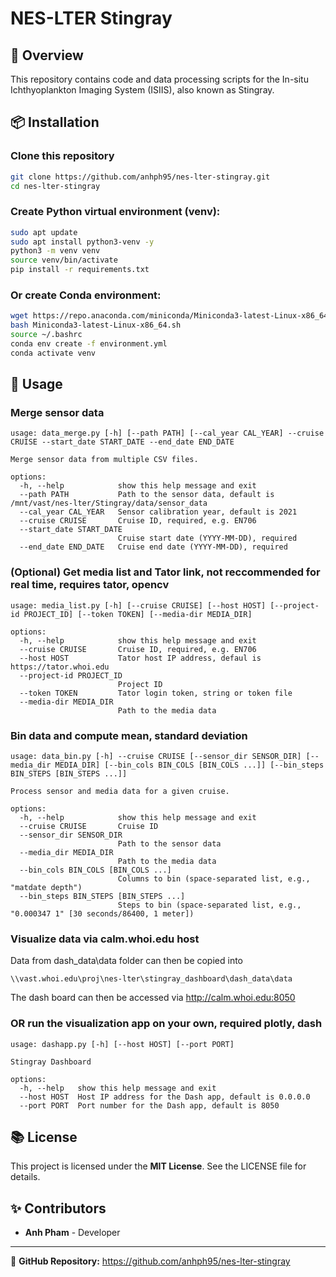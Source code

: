 # NES-LTER Stingray

## 📌 Overview
This repository contains code and data processing scripts for the In-situ Ichthyoplankton Imaging System (ISIIS), also known as Stingray.

## 📦 Installation
### Clone this repository
```sh
git clone https://github.com/anhph95/nes-lter-stingray.git
cd nes-lter-stingray
```

###  Create Python virtual environment (venv):
```bash
sudo apt update
sudo apt install python3-venv -y
python3 -m venv venv
source venv/bin/activate
pip install -r requirements.txt
```

### Or create Conda environment:
```bash
wget https://repo.anaconda.com/miniconda/Miniconda3-latest-Linux-x86_64.sh
bash Miniconda3-latest-Linux-x86_64.sh
source ~/.bashrc
conda env create -f environment.yml
conda activate venv
```

## 🚀 Usage
### Merge sensor data
```
usage: data_merge.py [-h] [--path PATH] [--cal_year CAL_YEAR] --cruise CRUISE --start_date START_DATE --end_date END_DATE

Merge sensor data from multiple CSV files.

options:
  -h, --help            show this help message and exit
  --path PATH           Path to the sensor data, default is /mnt/vast/nes-lter/Stingray/data/sensor_data
  --cal_year CAL_YEAR   Sensor calibration year, default is 2021
  --cruise CRUISE       Cruise ID, required, e.g. EN706
  --start_date START_DATE
                        Cruise start date (YYYY-MM-DD), required
  --end_date END_DATE   Cruise end date (YYYY-MM-DD), required
```

### (Optional) Get media list and Tator link, not reccommended for real time, requires tator, opencv
```
usage: media_list.py [-h] [--cruise CRUISE] [--host HOST] [--project-id PROJECT_ID] [--token TOKEN] [--media-dir MEDIA_DIR]

options:
  -h, --help            show this help message and exit
  --cruise CRUISE       Cruise ID, required, e.g. EN706
  --host HOST           Tator host IP address, defaul is https://tator.whoi.edu
  --project-id PROJECT_ID
                        Project ID
  --token TOKEN         Tator login token, string or token file
  --media-dir MEDIA_DIR
                        Path to the media data
```

### Bin data and compute mean, standard deviation
```
usage: data_bin.py [-h] --cruise CRUISE [--sensor_dir SENSOR_DIR] [--media_dir MEDIA_DIR] [--bin_cols BIN_COLS [BIN_COLS ...]] [--bin_steps BIN_STEPS [BIN_STEPS ...]]

Process sensor and media data for a given cruise.

options:
  -h, --help            show this help message and exit
  --cruise CRUISE       Cruise ID
  --sensor_dir SENSOR_DIR
                        Path to the sensor data
  --media_dir MEDIA_DIR
                        Path to the media data
  --bin_cols BIN_COLS [BIN_COLS ...]
                        Columns to bin (space-separated list, e.g., "matdate depth")
  --bin_steps BIN_STEPS [BIN_STEPS ...]
                        Steps to bin (space-separated list, e.g., "0.000347 1" [30 seconds/86400, 1 meter])
```

### Visualize data via calm.whoi.edu host
Data from dash_data\data folder can then be copied into 
```
\\vast.whoi.edu\proj\nes-lter\stingray_dashboard\dash_data\data
```
The dash board can then be accessed via http://calm.whoi.edu:8050


### OR run the visualization app on your own, required plotly, dash
```
usage: dashapp.py [-h] [--host HOST] [--port PORT]

Stingray Dashboard

options:
  -h, --help   show this help message and exit
  --host HOST  Host IP address for the Dash app, default is 0.0.0.0
  --port PORT  Port number for the Dash app, default is 8050
```

## 📚 License
This project is licensed under the **MIT License**. See the LICENSE file for details.

## ✨ Contributors
- **Anh Pham** - Developer

---
🔗 **GitHub Repository:** https://github.com/anhph95/nes-lter-stingray

